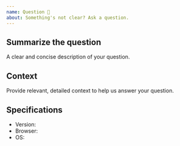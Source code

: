 ```yaml
---
name: Question 🤔
about: Something's not clear? Ask a question.
---
```


## Summarize the question

A clear and concise description of your question.

## Context

Provide relevant, detailed context to help us answer your question.

## Specifications

* Version:
* Browser:
* OS:
